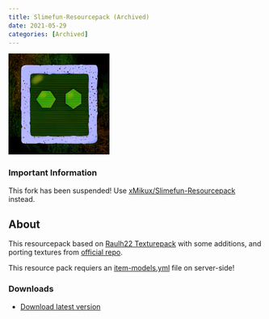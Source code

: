 ```yaml
---
title: Slimefun-Resourcepack (Archived)
date: 2021-05-29
categories: [Archived]
---
```

<img src="/assets/img/resourcepacks/Slimefun-Resourcepack.png" alt="Slimefun-Resourcepack" width="200"/>

### Important Information
This fork has been suspended! Use [xMikux/Slimefun-Resourcepack](https://github.com/xMikux/Slimefun-Resourcepack) instead.
## About
This resourcepack based on [Raulh22 Texturepack](https://www.planetminecraft.com/texture-pack/slimefun-texture-by-raulh22/) with some additions, and porting textures from [official repo](https://github.com/Slimefun/Resourcepack).

This resource pack requiers an [item-models.yml](https://github.com/Den4enko/Slimefun-Resourcepack/releases/latest/download/item-models.yml) file on server-side!
### Downloads
- [Download latest version](https://github.com/Den4enko/Slimefun-Resourcepack/releases/latest/download/textures.zip)